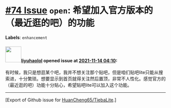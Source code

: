 # [\#74 Issue](https://github.com/HuanCheng65/TiebaLite/issues/74) `open`: 希望加入官方版本的（最近逛的吧）的功能
**Labels**: `enhancement`


#### <img src="https://avatars.githubusercontent.com/u/16422963?u=64456213f736ea196fb29a92cbf7b5491b5ccf4e&v=4" width="50">[liyuhaolol](https://github.com/liyuhaolol) opened issue at [2021-11-14 04:10](https://github.com/HuanCheng65/TiebaLite/issues/74):

有时候，我只是想逛某个吧，我并不想关注那个贴吧，但是咱们贴吧lite只能从搜索进，十分繁琐。想要显示到首页就得关注然后置顶，非常不人性化。感觉官方的（最近逛的吧）功能十分贴心，希望贴吧lite可以加入这个功能。




-------------------------------------------------------------------------------



[Export of Github issue for [HuanCheng65/TiebaLite](https://github.com/HuanCheng65/TiebaLite).]
